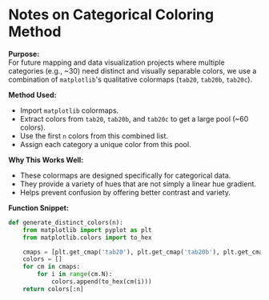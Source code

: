 # Notes on Categorical Coloring Method

**Purpose:**  
For future mapping and data visualization projects where multiple categories (e.g., ~30) need distinct and visually separable colors, we use a combination of `matplotlib`'s qualitative colormaps (`tab20`, `tab20b`, `tab20c`).

**Method Used:**  
- Import `matplotlib` colormaps.
- Extract colors from `tab20`, `tab20b`, and `tab20c` to get a large pool (~60 colors).
- Use the first `n` colors from this combined list.
- Assign each category a unique color from this pool.

**Why This Works Well:**  
- These colormaps are designed specifically for categorical data.
- They provide a variety of hues that are not simply a linear hue gradient.
- Helps prevent confusion by offering better contrast and variety.

**Function Snippet:**  
```python
def generate_distinct_colors(n):
    from matplotlib import pyplot as plt
    from matplotlib.colors import to_hex

    cmaps = [plt.get_cmap('tab20'), plt.get_cmap('tab20b'), plt.get_cmap('tab20c')]
    colors = []
    for cm in cmaps:
        for i in range(cm.N):
            colors.append(to_hex(cm(i)))
    return colors[:n]
